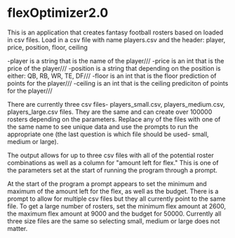 # flexOptimizer2.0

This is an application that creates fantasy football rosters based on loaded in csv files.  Load in a csv file with name players.csv and the header: player, price, position, floor, ceiling

-player is a string that is the name of the player///
-price is an int that is the price of the player///
-position is a string that depending on the position is either: QB, RB, WR, TE, DF///
-floor is an int that is the floor prediction of points for the player///
-ceiling is an int that is the ceiling prediciton of points for the player///

There are currently three csv files- players_small.csv, players_medium.csv, players_large.csv files.  They are the same and can create over 100000 rosters depending on the parameters.  Replace any of the files with one of the same name to see unique data and use the prompts to run the appropriate one (the last question is which file should be used- small, medium or large).

The output allows for up to three csv files with all of the potential roster combinations as well as a column for "amount left for flex."  This is one of the parameters set at the start of running the program through a prompt.

At the start of the program a prompt appears to set the minimum and maximum of the amount left for the flex, as well as the budget.  There is a prompt to allow for multiple csv files but they all currently point to the same file.  To get a large number of rosters, set the minimum flex amount at 2600, the maximum flex amount at 9000 and the budget for 50000.  Currently all three size files are the same so selecting small, medium or large does not matter.
